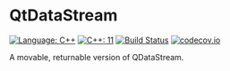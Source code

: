 # QtDataStream
[![Language: C++](https://img.shields.io/badge/language-C++-blue.svg)](https://isocpp.org/)
[![C++: 11](https://img.shields.io/badge/c%2B%2B-11-blue.svg)](https://en.wikipedia.org/wiki/C%2B%2B#Standardization)
[![Build Status](https://travis-ci.org/KubaO/QtDataStream.svg?branch=master)](https://travis-ci.org/KubaO/QtDataStream)
[![codecov.io](https://codecov.io/github/KubaO/QtDataStream/coverage.svg?branch=master)](https://codecov.io/github/KubaO/QtDataStream/branch/master)

A movable, returnable version of QDataStream.
